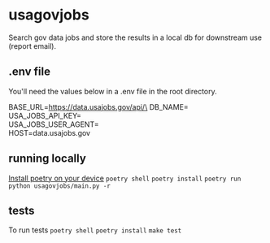 # usagovjobs
Search gov data jobs and store the results in a local db for downstream use (report email).

## .env file
You'll need the values below in a .env file in the root directory.

BASE_URL=https://data.usajobs.gov/api/\
DB_NAME=<database name>\
USA_JOBS_API_KEY=<api key>\
USA_JOBS_USER_AGENT=<user agent>\
HOST=data.usajobs.gov

## running locally
[Install poetry on your device](https://python-poetry.org/docs/)
`poetry shell`
`poetry install`
`poetry run python usagovjobs/main.py -r`

## tests
To run tests
`poetry shell`
`poetry install`
`make test`
